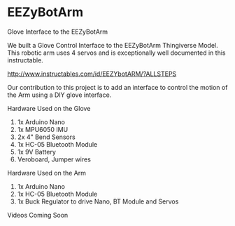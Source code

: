 # EEZyBotArm
Glove Interface to the EEZyBotArm

We built a Glove Control Interface to the EEZyBotArm Thingiverse Model. This robotic arm uses 4 servos and is exceptionally well documented in this instructable.

http://www.instructables.com/id/EEZYbotARM/?ALLSTEPS

Our contribution to this project is to add an interface to control the motion of the Arm using a DIY glove interface.

Hardware Used on the Glove
1) 1x Arduino Nano
2) 1x MPU6050 IMU
3) 2x 4" Bend Sensors
4) 1x HC-05 Bluetooth Module
5) 1x 9V Battery
6) Veroboard, Jumper wires

Hardware Used on the Arm
1) 1x Arduino Nano
2) 1x HC-05 Bluetooth Module
3) 1x Buck Regulator to drive Nano, BT Module and Servos

Videos Coming Soon
